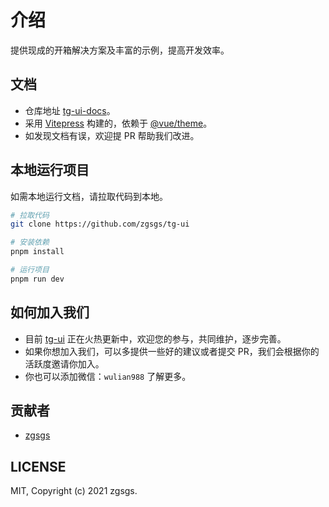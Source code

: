 # 介绍

提供现成的开箱解决方案及丰富的示例，提高开发效率。

## 文档

- 仓库地址 [tg-ui-docs](https://github.com/zgsgs/tg-ui-docs)。
- 采用 [Vitepress](https://github.com/vuejs/vitepress) 构建的，依赖于 [@vue/theme](https://github.com/vuejs/theme)。
- 如发现文档有误，欢迎提 PR 帮助我们改进。

## 本地运行项目

如需本地运行文档，请拉取代码到本地。

``` bash
# 拉取代码
git clone https://github.com/zgsgs/tg-ui

# 安装依赖
pnpm install

# 运行项目
pnpm run dev
```

## 如何加入我们

- 目前 [tg-ui](https://github.com/zgsgs/tg-ui) 正在火热更新中，欢迎您的参与，共同维护，逐步完善。
- 如果你想加入我们，可以多提供一些好的建议或者提交 PR，我们会根据你的活跃度邀请你加入。
- 你也可以添加微信：`wulian988` 了解更多。

## 贡献者

- [zgsgs](https://github.com/zgsgs)

## LICENSE

MIT, Copyright (c) 2021 zgsgs.
